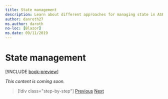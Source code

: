 ```yaml
---
title: State management
description: Learn about different approaches for managing state in ASP.NET Web Forms and Blazor.
author: danroth27
ms.author: daroth
no-loc: [Blazor]
ms.date: 09/11/2019
---
```

# State management

[!INCLUDE [book-preview](../../../includes/book-preview.md)]

*This content is coming soon.*

<!--
- View state
- Session state
- Local storage
- App state
-->

>[!div class="step-by-step"]
>[Previous](pages-routing-layouts.md)
>[Next](forms-validation.md)
